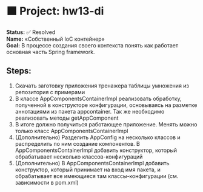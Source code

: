 <!DOCTYPE html>
<html lang="en">
<head>
    <meta charset="UTF-8">
</head>
<body>
<div class="main-content">
<h1>
    ⬛ Project: hw13-di
</h1>
    <div class="task">
        <b>Status:</b> ✅ Resolved
        <br><b>Name:</b> «Собственный IoC контейнер»
        <br><b>Goal:</b> В процессе создания своего контекста понять как работает основная часть Spring framework.
        <h2>Steps:</h2>
        <ol>
            <li>
                Скачать заготовку приложения тренажера таблицы умножения из репозитория с примерами
            </li>
            <li>
                В классе AppComponentsContainerImpl реализовать обработку, полученной в конструкторе конфигурации, основываясь на разметке аннотациями из пакета appcontainer. Так же необходимо реализовать методы getAppComponent</li>
            <li>
                В итоге должно получиться работающее приложение. Менять можно только класс AppComponentsContainerImpl</li>
            <li>
                (Дополнительно) Разделить AppConfig на несколько классов и распределить по ним создание компонентов. В AppComponentsContainerImpl добавить конструктор, который обрабатывает несколько классов-конфигураций
            </li>
            <li>
                (Дополнительно) В AppComponentsContainerImpl добавить конструктор, который принимает на вход имя пакета, и обрабатывает все имеющиеся там классы-конфигурации (см. зависимости в pom.xml)
            </li>
        </ol>
    </div>
</div>
</body>
</html>